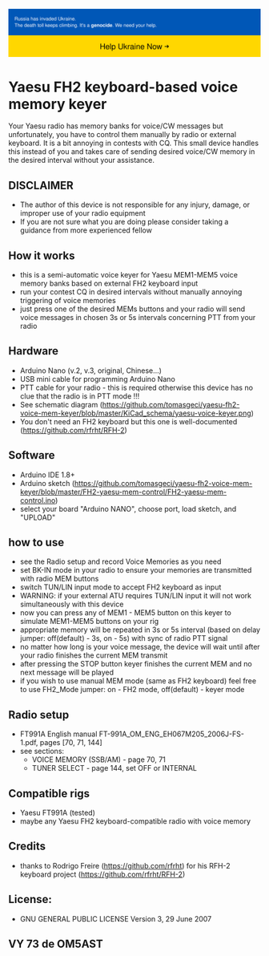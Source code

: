 [![Stand With Ukraine](https://raw.githubusercontent.com/vshymanskyy/StandWithUkraine/main/banner2-direct.svg)](https://supportukrainenow.org/)

# Yaesu FH2 keyboard-based voice memory keyer

Your Yaesu radio has memory banks for voice/CW messages but unfortunately, you have to control them manually by radio or external keyboard.
It is a bit annoying in contests with CQ. This small device handles this instead of you and takes care of sending desired voice/CW memory in the desired interval without your assistance.

## DISCLAIMER
- The author of this device is not responsible for any injury, damage, or improper use of your radio equipment
- If you are not sure what you are doing please consider taking a guidance from more experienced fellow

## How it works
- this is a semi-automatic voice keyer for Yaesu MEM1-MEM5 voice memory banks based on external FH2 keyboard input
- run your contest CQ in desired intervals without manually annoying triggering of voice memories
- just press one of the desired MEMs buttons and your radio will send voice messages in chosen 3s or 5s intervals concerning PTT from your radio

## Hardware

- Arduino Nano (v.2, v.3, original, Chinese...)
- USB mini cable for programming Arduino Nano
- PTT cable for your radio - this is required otherwise this device has no clue that the radio is in PTT mode !!!
- See schematic diagram (https://github.com/tomasgeci/yaesu-fh2-voice-mem-keyer/blob/master/KiCad_schema/yaesu-voice-keyer.png)
- You don't need an FH2 keyboard but this one is well-documented (https://github.com/rfrht/RFH-2)

## Software

- Arduino IDE 1.8+
- Arduino sketch (https://github.com/tomasgeci/yaesu-fh2-voice-mem-keyer/blob/master/FH2-yaesu-mem-control/FH2-yaesu-mem-control.ino)
- select your board "Arduino NANO", choose port, load sketch, and "UPLOAD"

## how to use

- see the Radio setup and record Voice Memories as you need
- set BK-IN mode in your radio to ensure your memories are transmitted with radio MEM buttons
- switch TUN/LIN input mode to accept FH2 keyboard as input
- WARNING: if your external ATU requires TUN/LIN input it will not work simultaneously with this device
- now you can press any of MEM1 - MEM5 button on this keyer to simulate MEM1-MEM5 buttons on your rig
- appropriate memory will be repeated in 3s or 5s interval (based on delay jumper: off(default) - 3s, on - 5s) with sync of radio PTT signal
- no matter how long is your voice message, the device will wait until after your radio finishes the current MEM transmit
- after pressing the STOP button keyer finishes the current MEM and no next message will be played
- if you wish to use manual MEM mode (same as FH2 keyboard) feel free to use FH2_Mode jumper: on - FH2 mode, off(default) - keyer mode

## Radio setup

- FT991A English manual FT-991A_OM_ENG_EH067M205_2006J-FS-1.pdf, pages [70, 71, 144]
- see sections:
    - VOICE MEMORY (SSB/AM) - page 70, 71
    - TUNER SELECT - page 144, set OFF or INTERNAL 
    
## Compatible rigs

- Yaesu FT991A (tested)
- maybe any Yaesu FH2 keyboard-compatible radio with voice memory

## Credits

- thanks to Rodrigo Freire (https://github.com/rfrht) for his RFH-2 keyboard project (https://github.com/rfrht/RFH-2)

## License:

- GNU GENERAL PUBLIC LICENSE Version 3, 29 June 2007

## VY 73 de OM5AST
